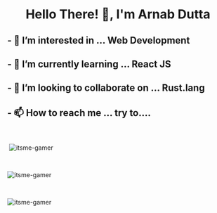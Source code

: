<h1 align="center">Hello There! 👋, I'm Arnab Dutta</h1>
<h2>- 👀 I’m interested in ... Web Development</h2>
<h2>- 🌱 I’m currently learning ... React JS</h2>
<h2>- 💞️ I’m looking to collaborate on ... Rust.lang</h2>
<h2>- 📫 How to reach me ... try to....</h2>


<br>
<p>&nbsp;<img align="center" src="https://github-readme-stats.vercel.app/api?username=itsme-gamer&show_icons=true&theme=dark" alt="itsme-gamer" /></p>
<br>
<p><img align="center" src="https://github-readme-stats.vercel.app/api/top-langs?username=itsme-gamer&show_icons=true&locale=en&theme=dark" alt="itsme-gamer" /></p>

<br>
<p><img align="center" src="https://github-readme-streak-stats.herokuapp.com/?user=itsme-gamer&theme=dark" alt="itsme-gamer" /></p>
<br>
